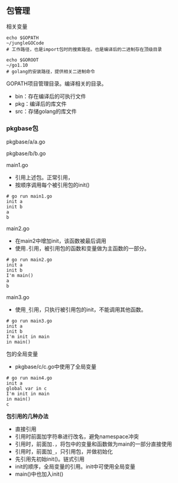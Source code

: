 ## 包管理

相关变量

```shell
echo $GOPATH
~/jungleGOCode
# 工作路径，也是import包时的搜索路径。也是编译后的二进制存在顶级目录

echo $GOROOT
~/go1.10
# golang的安装路径，提供相关二进制命令
```

GOPATH项目管理目录。编译相关的目录。

- bin：存在编译后的可执行文件
- pkg：编译后的库文件
- src：存储golang的库文件



### pkgbase包

pkgbase/a/a.go

pkgbase/b/b.go

main1.go

* 引用上述包。正常引用，
* 按顺序调用每个被引用包的init()

```shell
# go run main1.go
init a
init b
a
b
```

main2.go

* 在main2中增加init，该函数被最后调用
* 使用`.`引用，被引用包的函数和变量做为主函数的一部分。

```shell
# go run main2.go
init a
init b
I'm main()
a
b
```

main3.go

* 使用`_`引用，只执行被引用包的init，不能调用其他函数。

```shell
# go run main3.go
init a
init b
I'm init in main
in main()
```



包的全局变量

* pkgbase/c/c.go中使用了全局变量

```shell
# go run main4.go
init a
global var in c
I'm init in main
in main()
c
```



**包引用的几种办法**

- 直接引用
- 引用时前面加字符串进行改名，避免namespace冲突
- 引用时，前面加`.`，将包中的变量和函数做为main的一部分直接使用
- 引用时，前面加`_`，只引用包，并做初始化
- 先引用先初始init()。链式引用
- init的顺序，全局变量的引用。init中可使用全局变量
- main()中也加入init()

